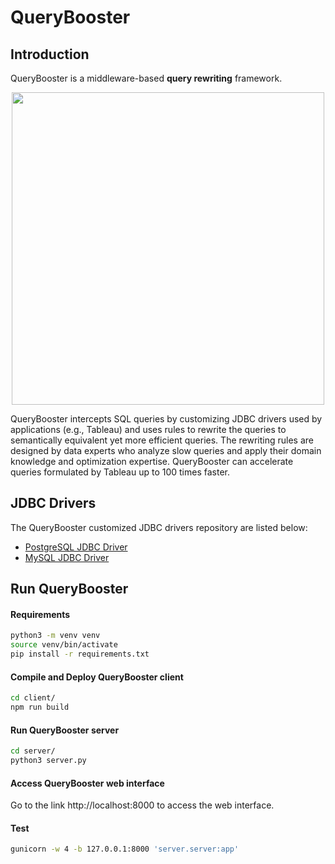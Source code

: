 # QueryBooster

## Introduction
QueryBooster is a middleware-based **query rewriting** framework.

<p align="center">
  <img src="https://github.com/ISG-ICS/QueryBooster/blob/main/pub/framework.png" width="500">
</p>

QueryBooster intercepts SQL queries by customizing JDBC drivers used by applications (e.g., Tableau) and uses rules to rewrite the queries to semantically equivalent yet more efficient queries. The rewriting rules are designed by data experts who analyze slow queries and apply their domain knowledge and optimization expertise. QueryBooster can accelerate queries formulated by Tableau up to 100 times faster.

## JDBC Drivers

The QueryBooster customized JDBC drivers repository are listed below:

 - [PostgreSQL JDBC Driver](https://github.com/ISG-ICS/smart-pgjdbc)
 - [MySQL JDBC Driver](https://github.com/ISG-ICS/smart-mysql-connector-j)

## Run QueryBooster

#### Requirements
```bash
python3 -m venv venv
source venv/bin/activate
pip install -r requirements.txt
```

#### Compile and Deploy QueryBooster client
```bash
cd client/
npm run build
```

#### Run QueryBooster server
```bash
cd server/
python3 server.py
```

#### Access QueryBooster web interface
Go to the link http://localhost:8000 to access the web interface.


#### Test
```bash
gunicorn -w 4 -b 127.0.0.1:8000 'server.server:app'
```
